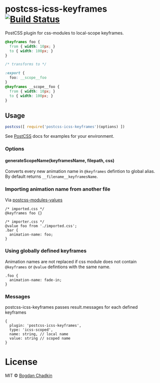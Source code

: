 # postcss-icss-keyframes [![Build Status][travis-img]][travis]

[PostCSS]: https://github.com/postcss/postcss
[travis-img]: https://travis-ci.org/css-modules/postcss-icss-keyframes.svg
[travis]: https://travis-ci.org/css-modules/postcss-icss-keyframes

PostCSS plugin for css-modules to local-scope keyframes.

```css
@keyframes foo {
  from { width: 10px; }
  to { width: 100px; }
}

/* transforms to */

:export {
  foo: __scope__foo
}
@keyframes __scope__foo {
  from { width: 10px; }
  to { width: 100px; }
}
```

## Usage

```js
postcss([ require('postcss-icss-keyframes')(options) ])
```

See [PostCSS] docs for examples for your environment.

### Options

#### generateScopeName(keyframesName, filepath, css)

Converts every new animation name in `@keyframes` defintion to global alias.
By default returns `__filename__keyframesName`.

### Importing animation name from another file

Via [postcss-modules-values](https://github.com/css-modules/postcss-modules-values)

```
/* imported.css */
@keyframes foo {}

/* importer.css */
@value foo from './imported.css';
.bar {
  animation-name: foo;
}
```

### Using globally defined keyframes

Animation names are not replaced if css module does not contain `@keyframes` or `@value` defintions with the same name.

```
.foo {
  animation-name: fade-in;
}
```

### Messages

postcss-icss-keyframes passes result.messages for each defined keyframes

```
{
  plugin: 'postcss-icss-keyframes',
  type: 'icss-scoped',
  name: string, // local name
  value: string // scoped name
}
```

# License

MIT © [Bogdan Chadkin](mailto:trysound@yandex.ru)
